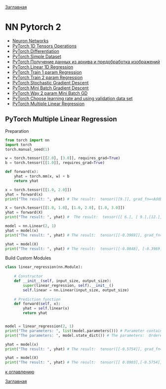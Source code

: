 [Заглавная](README.md)

# NN Pytorch 2
+ [Neuron Networks](nn.md#Neuron-Networks)
+ [PyTorch 1D Tensors Operations](nn-pytorch-1.md#PyTorch-1D-Tensors-Operations)
+ [PyTorch Differentiation](nn-pytorch-1.md#PyTorch-Differentiation)
+ [PyTorch Simple Dataset](nn-pytorch-1.md#PyTorch-Simple-Dataset)
+ [PyTorch Получение данных из архива и предобработка изображений](nn-pytorch-1.md#PyTorch-Получение-данных-из-архива-и-предобработка-изображений)
+ [PyTorch Linear 1D Regression](nn-pytorch-1.md#PyTorch-Linear-1D-Regression)
+ [PyTorch Train 1 param Regression](nn-pytorch-1.md#PyTorch-Train-1-param-Regression)
+ [PyTorch Train 2 param Regression](nn-pytorch-1.md#PyTorch-Train-2-param-Regression)
+ [PyTorch Stochastic Gradient Descent](nn-pytorch-1.md#PyTorch-Stochastic-Gradient-Descent)
+ [PyTorch Mini Batch Gradient Descent](nn-pytorch-1.md#PyTorch-Mini-Batch-Gradient-Descent)
+ [PyTorch Way 2 param Mini Batch GD](nn-pytorch-1.md#PyTorch-Way-2-param-Mini-Batch-GD)
+ [PyTorch Choose learning rate and using validation data set](nn-pytorch-1.md#PyTorch-Choose-learning-rate-and-using-validation-data-set)
+ [PyTorch Multiple Linear Regression](nn-pytorch-2.md#PyTorch-Multiple-Linear-Regression)

[derivative_f1]:img/derivative_f1.JPG

## PyTorch Multiple Linear Regression

Preparation
```python
from torch import nn
import torch
torch.manual_seed(1)

w = torch.tensor([[2.0], [3.0]], requires_grad=True)
b = torch.tensor([[1.0]], requires_grad=True)

def forward(x):
    yhat = torch.mm(x, w) + b
    return yhat

x = torch.tensor([[1.0, 2.0]])
yhat = forward(x)
print("The result: ", yhat) # The result:  tensor([[9.]], grad_fn=<AddBackward0>)

X = torch.tensor([[1.0, 1.0], [1.0, 2.0], [1.0, 3.0]])
yhat = forward(X)
print("The result: ", yhat) #  The result:  tensor([[ 6.], [ 9.],[12.]], grad_fn=<AddBackward0>)

model = nn.Linear(2, 1)
yhat = model(x)
print("The result: ", yhat) # The result:  tensor([[-0.3969]], grad_fn=<AddmmBackward>)

yhat = model(X)
print("The result: ", yhat) # The result:  tensor([[-0.0848], [-0.3969], [-0.7090]], grad_fn=<AddmmBackward>)
```
Build Custom Modules
```python
class linear_regression(nn.Module):
    
    # Constructor
    def __init__(self, input_size, output_size):
        super(linear_regression, self).__init__()
        self.linear = nn.Linear(input_size, output_size)
    
    # Prediction function
    def forward(self, x):
        yhat = self.linear(x)
        return yhat


model = linear_regression(2, 1)
print("The parameters: ", list(model.parameters())) # Parameter containing: tensor([[ 0.3319, -0.6657]], requires_grad=True), Parameter containing:tensor([0.4241], requires_grad=True)
print("The parameters: ", model.state_dict()) # The parameters:  OrderedDict([('linear.weight', tensor([[ 0.3319, -0.6657]])), ('linear.bias', tensor([0.4241]))])

yhat = model(x)
print("The result: ", yhat) # The result:  tensor([[-0.5754]], grad_fn=<AddmmBackward>)

yhat = model(X)
print("The result: ", yhat) # The result:  tensor([[ 0.0903],[-0.5754],[-1.2411]], grad_fn=<AddmmBackward>)
```
[к оглавлению](#NN-Pytorch)

[Заглавная](README.md)